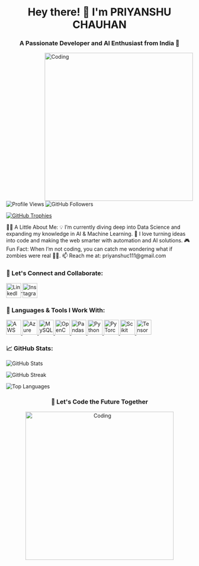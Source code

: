 <h1 align="center">Hey there! 👋 I'm PRIYANSHU CHAUHAN</h1> <h3 align="center">A Passionate Developer and AI Enthusiast from India 🚀</h3> <img align="right" alt="Coding" width="400" src="https://media.giphy.com/media/v1.Y2lkPTc5MGI3NjExbGRrdXV4NnAxMjBwbGx1dGRvZjN2NWVsbGdhMHRxNzJ3Z2p2bzA5ZyZjdD1z/qgQUggAC3Pfv687qPC/giphy.gif"> <p align="left"> <img src="https://komarev.com/ghpvc/?username=priyanshuc0007&label=Profile%20views&color=0e75b6&style=flat" alt="Profile Views" /> <img src="https://img.shields.io/github/followers/priyanshuc0007?label=Followers&style=social" alt="GitHub Followers" /> </p> <p align="left"> <a href="https://github.com/ryo-ma/github-profile-trophy"><img src="https://github-profile-trophy.vercel.app/?username=priyanshuc0007&theme=onedark" alt="GitHub Trophies" /></a> </p>
🧑‍💻 A Little About Me:
💡 I’m currently diving deep into Data Science and expanding my knowledge in AI & Machine Learning.
🔭 I love turning ideas into code and making the web smarter with automation and AI solutions.
🎮 Fun Fact: When I’m not coding, you can catch me wondering what if zombies were real 🧟‍♂️.
📫 Reach me at: priyanshuc111@gmail.com
<h3 align="left">🔗 Let's Connect and Collaborate:</h3> <p align="left"> <a href="https://linkedin.com/in/priyanshu-chauhan-62517a26a" target="_blank"> <img align="center" src="https://img.icons8.com/color/48/000000/linkedin.png" alt="LinkedIn" width="40" height="40"/> </a> <a href="https://instagram.com/aryanchauhan_00007" target="blank"> <img align="center" src="https://img.icons8.com/color/48/000000/instagram-new--v1.png" alt="Instagram" width="40" height="40"/> </a> </p>
<h3 align="left">🚀 Languages & Tools I Work With:</h3> <p align="left"> <a href="https://aws.amazon.com" target="_blank" rel="noreferrer"> <img src="https://img.icons8.com/color/48/000000/amazon-web-services.png" alt="AWS" width="40" height="40"/> </a> <a href="https://azure.microsoft.com/en-in/" target="_blank" rel="noreferrer"> <img src="https://img.icons8.com/fluency/48/000000/azure.png" alt="Azure" width="40" height="40"/> </a> <a href="https://www.mysql.com/" target="_blank" rel="noreferrer"> <img src="https://img.icons8.com/color/48/000000/mysql-logo.png" alt="MySQL" width="40" height="40"/> </a> <a href="https://opencv.org/" target="_blank" rel="noreferrer"> <img src="https://img.icons8.com/fluency/48/000000/opencv.png" alt="OpenCV" width="40" height="40"/> </a> <a href="https://pandas.pydata.org/" target="_blank" rel="noreferrer"> <img src="https://img.icons8.com/color/48/000000/pandas.png" alt="Pandas" width="40" height="40"/> </a> <a href="https://www.python.org" target="_blank" rel="noreferrer"> <img src="https://img.icons8.com/color/48/000000/python--v1.png" alt="Python" width="40" height="40"/> </a> <a href="https://pytorch.org/" target="_blank" rel="noreferrer"> <img src="https://img.icons8.com/color/48/000000/pytorch.png" alt="PyTorch" width="40" height="40"/> </a> <a href="https://scikit-learn.org/" target="_blank" rel="noreferrer"> <img src="https://upload.wikimedia.org/wikipedia/commons/0/05/Scikit_learn_logo_small.svg" alt="Scikit Learn" width="40" height="40"/> </a> <a href="https://www.tensorflow.org" target="_blank" rel="noreferrer"> <img src="https://img.icons8.com/color/48/000000/tensorflow.png" alt="TensorFlow" width="40" height="40"/> </a> </p>
<h3 align="left">📈 GitHub Stats:</h3> <p> <img align="center" src="https://github-readme-stats.vercel.app/api?username=priyanshuc0007&show_icons=true&theme=radical" alt="GitHub Stats" /> </p> <p> <img align="center" src="https://github-readme-streak-stats.herokuapp.com/?user=priyanshuc0007&theme=radical" alt="GitHub Streak" /> </p> <p> <img align="center" src="https://github-readme-stats.vercel.app/api/top-langs?username=priyanshuc0007&show_icons=true&theme=radical&layout=compact" alt="Top Languages" /> </p>
<h3 align="center">🌟 Let's Code the Future Together</h3> <p align="center"> <img alt="Coding" width="400" src="https://media.giphy.com/media/v1.Y2lkPTc5MGI3NjExZzU3ZmY5ZDlmN2ZhMGMzOTFjN2JlNjgwNDcxZDdjYzg0OWRlMzgzYyZjdD1z/giphy.gif"> </p>
